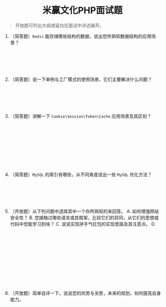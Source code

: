 <center><h1>米赢文化PHP面试题</h1></center>

> 开放题可列出大纲或留白在面试中详述展开。

1. （简答题）`Redis` 能存储哪些结构的数据，说出您所熟知数据结构的应用场景？
<br />
<br />
<br />
<br />

2. （简答题）说一下单例与工厂模式的使用场景，它们主要解决什么问题？
<br />
<br />
<br />
<br />

3. （简答题）讲解一下 `Cookie\Session\Token\Cache` 应用场景及其区别？
<br />
<br />
<br />
<br />
<br />
<br />
<br />
<br />

4. （简答题）`MySQL` 的索引有哪些，从不同角度说出一些 `MySQL` 优化方法？
<br />
<br />
<br />
<br />

5.  （开放题）从下列问题中选择其中一个你所熟知的来回答。
A.  如何增强网站安全性？
B.  您接触过哪些语言或其框架，比较它们的异同，从它们的思想或代码中您能学习到啥？
C.  说说实现拼手气红包的实现思路及其注意点。
D.  
<br />
<br />
<br />
<br />
<br />
<br />
<br />
<br />
<br />
<br />

6. （开放题）简单自评一下，说说您的优势与劣势，未来的规划，如何提高自身能力。

<br />
<br />
<br />
<br />

<!--stackedit_data:
eyJoaXN0b3J5IjpbLTExMzk3MTkxLC0xOTgxMzU5MjQsODA2Nz
cyMzg3LDIxMjY5NTIzMzcsLTE5NDEwMTA5MTQsMTQ4MzY3MTE1
NywtNDI4NzA0MzgzLDE0OTQ0Nzc3NTQsLTIxMjA0MzEwNTksLT
ExOTM0NjQ0ODEsMTY2NTM2NzkxMCwtMTYzMDgwOTk2LC05MzM5
NzUxMV19
-->